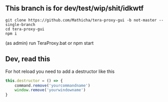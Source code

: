 ## This branch is for dev/test/wip/shit/idkwtf
```
git clone https://github.com/Mathicha/tera-proxy-gui -b not-master --single-branch
cd tera-proxy-gui
npm i
```

(as admin) run TeraProxy.bat or npm start

## Dev, read this
For hot reload you need to add a destructor like this
```js
this.destructor = () => {
	command.remove('yourcommandname')
	window.remove('yourwindowname')
}
```